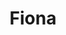 ---
home: true
title: Fiona
icon: home
heroImage: /icon.png
bgImage: /seagull.png
bgImageDark: /seagull.png



---